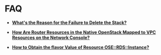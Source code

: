 # FAQ<a name="EN-US_TOPIC_0078604095"></a>

-   **[What's the Reason for the Failure to Delete the Stack?](what-s-the-reason-for-the-failure-to-delete-the-stack.md)**  

-   **[How Are Router Resources in the Native OpenStack Mapped to VPC Resources on the Network Console?](how-are-router-resources-in-the-native-openstack-mapped-to-vpc-resources-on-the-network-console.md)**  

-   **[How to Obtain the flavor Value of Resource OSE::RDS::Instance?](how-to-obtain-the-flavor-value-of-resource-ose-rds-instance.md)**  


